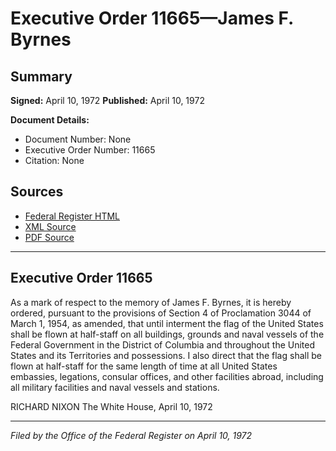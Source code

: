 # Executive Order 11665—James F. Byrnes

## Summary

**Signed:** April 10, 1972
**Published:** April 10, 1972

**Document Details:**
- Document Number: None
- Executive Order Number: 11665
- Citation: None

## Sources
- [Federal Register HTML](https://www.presidency.ucsb.edu/documents/executive-order-11665-james-f-byrnes)
- [XML Source](None)
- [PDF Source](None)

---

## Executive Order 11665

As a mark of respect to the memory of James F. Byrnes, it is hereby ordered, pursuant to the provisions of Section 4 of Proclamation 3044 of March 1, 1954, as amended, that until interment the flag of the United States shall be flown at half-staff on all buildings, grounds and naval vessels of the Federal Government in the District of Columbia and throughout the United States and its Territories and possessions. I also direct that the flag shall be flown at half-staff for the same length of time at all United States embassies, legations, consular offices, and other facilities abroad, including all military facilities and naval vessels and stations.

RICHARD NIXON
The White House,
April 10, 1972

---

*Filed by the Office of the Federal Register on April 10, 1972*
